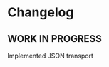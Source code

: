 # Changelog
<!--
	Placeholder for next release:
	## __WORK IN PROGRESS__
-->
## __WORK IN PROGRESS__
Implemented JSON transport
